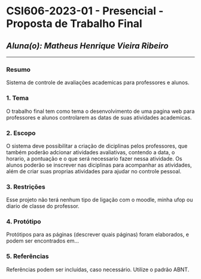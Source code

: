 # **CSI606-2023-01 - Presencial - Proposta de Trabalho Final**

## *Aluna(o): Matheus Henrique Vieira Ribeiro*

--------------

<!-- Descrever um resumo sobre o trabalho. -->

### Resumo

Sistema de controle de avaliações academicas para professores e alunos.

<!-- Apresentar o tema. -->
### 1. Tema

  O trabalho final tem como tema o desenvolvimento de uma pagina web para professores e alunos controlarem as datas de suas atividades academicas.

<!-- Descrever e limitar o escopo da aplicação. -->
### 2. Escopo

O sistema deve possibilitar a criação de diciplinas pelos professores, que também poderão adcionar atividades avaliativas, contendo a data, o horario, a pontuação e o que será necessario fazer nessa atividade.
Os alunos poderão se inscrever nas diciplinas para acompanhar as atividades, além de criar suas proprias atividades para ajudar no controle pessoal. 

<!-- Apresentar restrições de funcionalidades e de escopo. -->
### 3. Restrições

  Esse projeto não terá nenhum tipo de ligação com o moodle, minha ufop ou diario de classe do professor. 

<!-- Construir alguns protótipos para a aplicação, disponibilizá-los no Github e descrever o que foi considerado. //-->
### 4. Protótipo

  Protótipos para as páginas (descrever quais páginas) foram elaborados, e podem ser encontrados em...

### 5. Referências

  Referências podem ser incluídas, caso necessário. Utilize o padrão ABNT.

